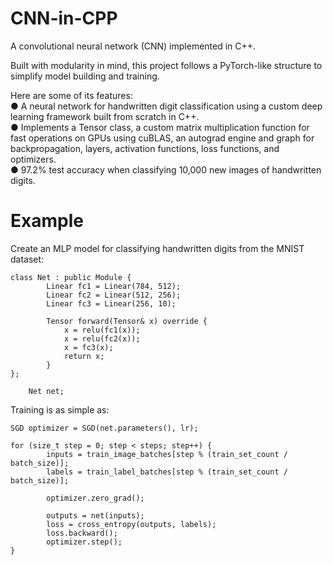 # CNN-in-CPP
A convolutional neural network (CNN) implemented in C++.

Built with modularity in mind, this project follows a PyTorch-like structure to simplify model building and training.

Here are some of its features:  
● A neural network for handwritten digit classification using a custom deep learning framework built from scratch in C++.  
● Implements a Tensor class, a custom matrix multiplication function for fast operations on GPUs using cuBLAS, an autograd engine and graph for backpropagation, layers, activation functions, loss functions, and optimizers.  
● 97.2% test accuracy when classifying 10,000 new images of handwritten digits.  

# Example
Create an MLP model for classifying handwritten digits from the MNIST dataset:
```
class Net : public Module {
        Linear fc1 = Linear(784, 512);
        Linear fc2 = Linear(512, 256);
        Linear fc3 = Linear(256, 10);

        Tensor forward(Tensor& x) override {
            x = relu(fc1(x));
            x = relu(fc2(x));
            x = fc3(x);
            return x;
        }
};

    Net net;
```
Training is as simple as:
```
SGD optimizer = SGD(net.parameters(), lr);

for (size_t step = 0; step < steps; step++) {
        inputs = train_image_batches[step % (train_set_count / batch_size)];
        labels = train_label_batches[step % (train_set_count / batch_size)];

        optimizer.zero_grad();

        outputs = net(inputs);
        loss = cross_entropy(outputs, labels);
        loss.backward();
        optimizer.step();
}
```